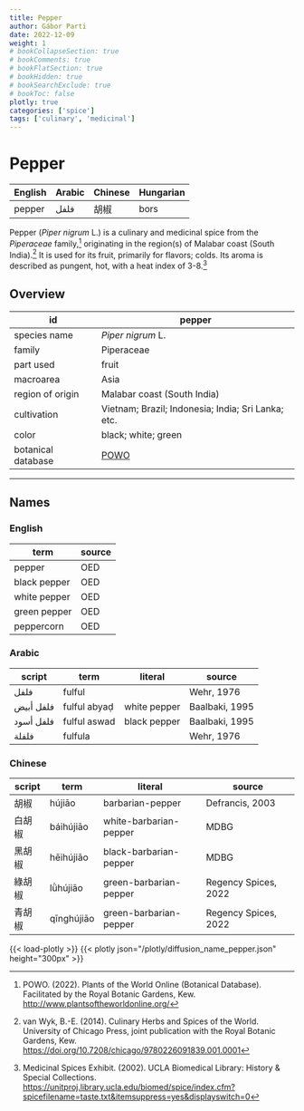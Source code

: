```yaml
---
title: Pepper
author: Gábor Parti
date: 2022-12-09
weight: 1
# bookCollapseSection: true
# bookComments: true
# bookFlatSection: true
# bookHidden: true
# bookSearchExclude: true
# bookToc: false
plotly: true
categories: ['spice']
tags: ['culinary', 'medicinal']
---
```


# Pepper

|English|Arabic|Chinese|Hungarian|
|-------|------|-------|---------|
| pepper| فلفل |   胡椒  |   bors  |

Pepper (*Piper nigrum* L.) is a culinary and medicinal spice from the *Piperaceae* family,[^powo] originating in the region(s) of Malabar coast (South India).[^van_wyk_culinary_2014] It is used for its fruit, primarily for flavors; colds. Its aroma is described as pungent, hot, with a heat index of 3-8.[^ucla_medicinal_2002]

## Overview

|        id        |                       pepper                      |
|------------------|---------------------------------------------------|
|   species name   |                 *Piper nigrum* L.                 |
|      family      |                     Piperaceae                    |
|     part used    |                       fruit                       |
|     macroarea    |                        Asia                       |
| region of origin |            Malabar coast (South India)            |
|    cultivation   | Vietnam; Brazil; Indonesia; India; Sri Lanka; etc.|
|       color      |                black; white; green                |
|botanical database|[POWO](https://powo.science.kew.org/taxon/682369-1)|

***

## Names

### English

|    term    |source|
|------------|------|
|   pepper   |  OED |
|black pepper|  OED |
|white pepper|  OED |
|green pepper|  OED |
| peppercorn |  OED |

### Arabic

|  script |    term    |   literal  |    source    |
|---------|------------|------------|--------------|
|   فلفل  |   fulful   |            |  Wehr, 1976  |
|فلفل أبيض|fulful abyaḍ|white pepper|Baalbaki, 1995|
|فلفل أسود|fulful aswad|black pepper|Baalbaki, 1995|
|  فلفلة  |   fulfula  |            |  Wehr, 1976  |

### Chinese

|script|   term   |        literal       |       source       |
|------|----------|----------------------|--------------------|
|  胡椒  |  hújiāo  |   barbarian-pepper   |   Defrancis, 2003  |
|  白胡椒 | báihújiāo|white-barbarian-pepper|        MDBG        |
|  黑胡椒 | hēihújiāo|black-barbarian-pepper|        MDBG        |
|  綠胡椒 | lǜhújiāo |green-barbarian-pepper|Regency Spices, 2022|
|  青胡椒 |qīnghújiāo|green-barbarian-pepper|Regency Spices, 2022|

{{< load-plotly >}}
{{< plotly json="/plotly/diffusion_name_pepper.json" height="300px" >}}

[^powo]: POWO. (2022). Plants of the World Online (Botanical Database). Facilitated by the Royal Botanic Gardens, Kew. http://www.plantsoftheworldonline.org/
[^van_wyk_culinary_2014]: van Wyk, B.-E. (2014). Culinary Herbs and Spices of the World. University of Chicago Press, joint publication with the Royal Botanic Gardens, Kew. https://doi.org/10.7208/chicago/9780226091839.001.0001
[^ucla_medicinal_2002]: Medicinal Spices Exhibit. (2002). UCLA Biomedical Library: History & Special Collections. https://unitproj.library.ucla.edu/biomed/spice/index.cfm?spicefilename=taste.txt&itemsuppress=yes&displayswitch=0

